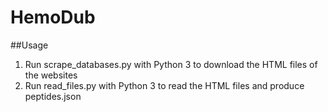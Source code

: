 # HemoDub

##Usage
1. Run scrape_databases.py with Python 3 to download the HTML files of the websites
2. Run read_files.py with Python 3 to read the HTML files and produce peptides.json
